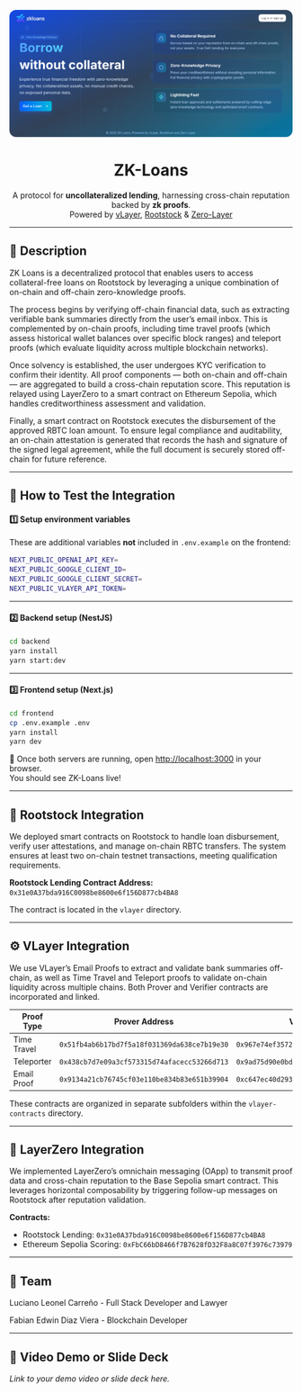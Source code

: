 
<p align="center">
  <img src="frontend/public/landing.png" alt="Landing" style="max-width: 100%; border-radius: 12px;" />
</p>

<h1 align="center">ZK-Loans</h1>

<p align="center">
    A protocol for <strong>uncollateralized lending</strong>, harnessing cross-chain reputation backed by <strong>zk proofs</strong>.
    <br />
    Powered by
    <a href="https://www.vlayer.xyz/" target="_blank" rel="noopener noreferrer">vLayer</a>,
    <a href="https://rootstock.io/" target="_blank" rel="noopener noreferrer">Rootstock</a> & 
    <a href="https://layerzero.network/" target="_blank" rel="noopener noreferrer">Zero-Layer</a>
</p>

---

## 📖 Description

ZK Loans is a decentralized protocol that enables users to access collateral-free loans on Rootstock by leveraging a unique combination of on-chain and off-chain zero-knowledge proofs.

The process begins by verifying off-chain financial data, such as extracting verifiable bank summaries directly from the user’s email inbox. This is complemented by on-chain proofs, including time travel proofs (which assess historical wallet balances over specific block ranges) and teleport proofs (which evaluate liquidity across multiple blockchain networks).

Once solvency is established, the user undergoes KYC verification to confirm their identity. All proof components — both on-chain and off-chain — are aggregated to build a cross-chain reputation score. This reputation is relayed using LayerZero to a smart contract on Ethereum Sepolia, which handles creditworthiness assessment and validation.

Finally, a smart contract on Rootstock executes the disbursement of the approved RBTC loan amount. To ensure legal compliance and auditability, an on-chain attestation is generated that records the hash and signature of the signed legal agreement, while the full document is securely stored off-chain for future reference.

---

## 🧪 How to Test the Integration

#### 1️⃣ Setup environment variables

These are additional variables **not** included in `.env.example` on the frontend:

```bash
NEXT_PUBLIC_OPENAI_API_KEY=
NEXT_PUBLIC_GOOGLE_CLIENT_ID=
NEXT_PUBLIC_GOOGLE_CLIENT_SECRET=
NEXT_PUBLIC_VLAYER_API_TOKEN=
```

---

#### 2️⃣ Backend setup (NestJS)

```bash
cd backend
yarn install
yarn start:dev
```

---

#### 3️⃣ Frontend setup (Next.js)

```bash
cd frontend
cp .env.example .env
yarn install
yarn dev
```

🎉 Once both servers are running, open [http://localhost:3000](http://localhost:3000) in your browser.  
You should see ZK-Loans live!

---


## 🔗 Rootstock Integration

We deployed smart contracts on Rootstock to handle loan disbursement, verify user attestations, and manage on-chain RBTC transfers. The system ensures at least two on-chain testnet transactions, meeting qualification requirements.

**Rootstock Lending Contract Address:**  
`0x31e0A37bda916C0098be8600e6f156D877cb4BA8`

The contract is located in the `vlayer` directory.


---

## ⚙️ VLayer Integration

We use VLayer’s Email Proofs to extract and validate bank summaries off-chain, as well as Time Travel and Teleport proofs to validate on-chain liquidity across multiple chains. Both Prover and Verifier contracts are incorporated and linked.

| Proof Type     | Prover Address                                     | Verifier Address                                   |
|---------------|----------------------------------------------------|---------------------------------------------------|
| Time Travel   | `0x51fb4ab6b17bd7f5a18f031369da638ce7b19e30`       | `0x967e74ef3572ea6f8ae0bc3309227945613ad239`      |
| Teleporter    | `0x438cb7d7e09a3cf573315d74afacecc53266d713`       | `0x9ad75d90e0bdb6089fbf849e722367fd5068d915`      |
| Email Proof   | `0x9134a21cb76745cf03e110be834b83e651b39904`       | `0xc647ec40d2937dbf9e3ff8486dd7531af6faa3f4`      |


These contracts are organized in separate subfolders within the `vlayer-contracts` directory.

---

## 🌉 LayerZero Integration

We implemented LayerZero’s omnichain messaging (OApp) to transmit proof data and cross-chain reputation to the Base Sepolia smart contract. This leverages horizontal composability by triggering follow-up messages on Rootstock after reputation validation.

**Contracts:**  
- Rootstock Lending: `0x31e0A37bda916C0098be8600e6f156D877cb4BA8`  
- Ethereum Sepolia Scoring: `0xFbC66bD8466f7B7628fD32F8a8C07f3976c73979`

---

## 👥 Team

Luciano Leonel Carreño - Full Stack Developer and Lawyer

Fabian Edwin Diaz Viera - Blockchain Developer

---

## 🎥 Video Demo or Slide Deck

_Link to your demo video or slide deck here._
